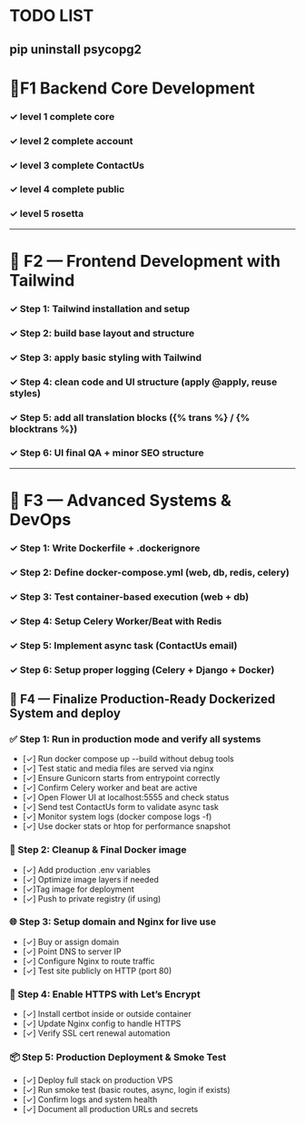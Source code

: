 # TODO LIST
pip uninstall psycopg2
---
# 🚩F1 Backend Core Development

### ✓ level 1 complete core
### ✓ level 2 complete account
### ✓ level 3 complete ContactUs
### ✓ level 4 complete public
### ✓ level 5 rosetta


-----

# 🚩 F2 — Frontend Development with Tailwind

### ✓ Step 1: Tailwind installation and setup
### ✓ Step 2: build base layout and structure
### ✓ Step 3: apply basic styling with Tailwind
### ✓ Step 4: clean code and UI structure (apply @apply, reuse styles)
### ✓ Step 5: add all translation blocks ({% trans %} / {% blocktrans %})
### ✓ Step 6: UI final QA + minor SEO structure

-----

# 🚩 F3 — Advanced Systems & DevOps

### ✓ Step 1: Write Dockerfile + .dockerignore
### ✓ Step 2: Define docker-compose.yml (web, db, redis, celery)
### ✓ Step 3: Test container-based execution (web + db)
### ✓ Step 4: Setup Celery Worker/Beat with Redis
### ✓ Step 5: Implement async task (ContactUs email)
### ✓ Step 6: Setup proper logging (Celery + Django + Docker)


## 🔧 F4 — Finalize Production-Ready Dockerized System and deploy 

### ✅ Step 1: Run in production mode and verify all systems
- [✓] Run docker compose up --build without debug tools
- [✓] Test static and media files are served via nginx
- [✓] Ensure Gunicorn starts from entrypoint correctly
- [✓] Confirm Celery worker and beat are active
- [✓] Open Flower UI at localhost:5555 and check status
- [✓] Send test ContactUs form to validate async task
- [✓] Monitor system logs (docker compose logs -f)
- [✓] Use docker stats or htop for performance snapshot

### 🔁 Step 2: Cleanup & Final Docker image
- [✓] Add production .env variables
- [✓] Optimize image layers if needed
- [✓]Tag image for deployment
- [✓] Push to private registry (if using)

### 🌐 Step 3: Setup domain and Nginx for live use
- [✓] Buy or assign domain
- [✓] Point DNS to server IP
- [✓] Configure Nginx to route traffic
- [✓] Test site publicly on HTTP (port 80)

### 🔐 Step 4: Enable HTTPS with Let’s Encrypt
- [✓] Install certbot inside or outside container
- [✓] Update Nginx config to handle HTTPS
- [✓] Verify SSL cert renewal automation

### 📦 Step 5: Production Deployment & Smoke Test
- [✓] Deploy full stack on production VPS
- [✓] Run smoke test (basic routes, async, login if exists)
- [✓] Confirm logs and system health
- [✓] Document all production URLs and secrets